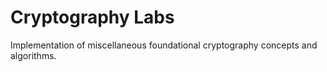 # Cryptography Labs

Implementation of miscellaneous foundational cryptography concepts and algorithms.
